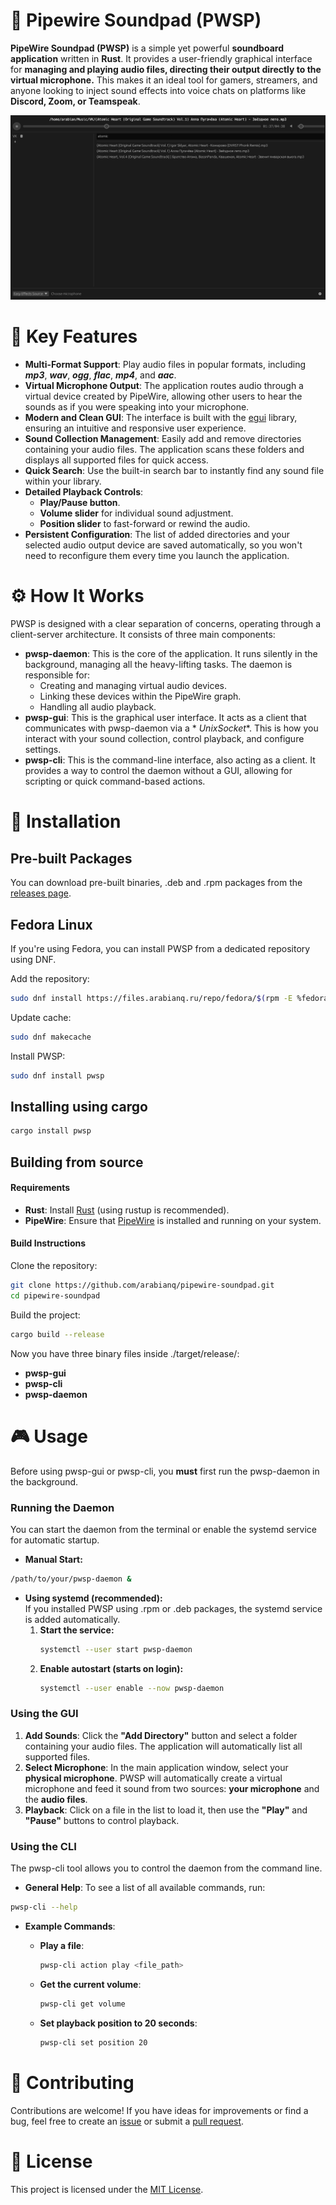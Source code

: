 # **🎵 Pipewire Soundpad (PWSP)**

**PipeWire Soundpad (PWSP)** is a simple yet powerful **soundboard application** written in **Rust**. It provides a
user-friendly graphical interface for **managing and playing audio files, directing their output directly to the virtual
microphone.** This makes it an ideal tool for gamers, streamers, and anyone looking to inject sound effects into voice
chats on platforms like **Discord, Zoom, or Teamspeak**.

![screenshot.png](assets/screenshot.png)

# **🌟 Key Features**

* **Multi-Format Support**: Play audio files in popular formats, including _**mp3**_, _**wav**_, _**ogg**_, _**flac**_,
  _**mp4**_, and _**aac**_.
* **Virtual Microphone Output**: The application routes audio through a virtual device created by PipeWire, allowing
  other users to hear the sounds as if you were speaking into your microphone.
* **Modern and Clean GUI**: The interface is built with the [egui](https://egui.rs) library, ensuring an intuitive and
  responsive user experience.
* **Sound Collection Management**: Easily add and remove directories containing your audio files. The application scans
  these folders and displays all supported files for quick access.
* **Quick Search**: Use the built-in search bar to instantly find any sound file within your library.
* **Detailed Playback Controls**:
    * **Play/Pause button**.
    * **Volume slider** for individual sound adjustment.
    * **Position slider** to fast-forward or rewind the audio.
* **Persistent Configuration**: The list of added directories and your selected audio output device are saved
  automatically, so you won't need to reconfigure them every time you launch the application.

# **⚙️ How It Works**

PWSP is designed with a clear separation of concerns, operating through a client-server architecture. It consists of
three main components:

* **pwsp-daemon**: This is the core of the application. It runs silently in the background, managing all the
  heavy-lifting tasks. The daemon is responsible for:
    * Creating and managing virtual audio devices.
    * Linking these devices within the PipeWire graph.
    * Handling all audio playback.
* **pwsp-gui**: This is the graphical user interface. It acts as a client that communicates with pwsp-daemon via a *
  *UnixSocket**. This is how you interact with your sound collection, control playback, and configure settings.
* **pwsp-cli**: This is the command-line interface, also acting as a client. It provides a way to control the daemon
  without a GUI, allowing for scripting or quick command-based actions.

# **🚀 Installation**

## **Pre-built Packages**

You can download pre-built binaries, .deb and .rpm packages from
the [releases page](https://github.com/arabianq/pipewire-soundpad/releases).

## **Fedora Linux**

If you're using Fedora, you can install PWSP from a dedicated repository using DNF.

Add the repository:

```bash
sudo dnf install https://files.arabianq.ru/repo/fedora/$(rpm -E %fedora)/noarch/arabianq-release.noarch.rpm
```

Update cache:

```bash
sudo dnf makecache
```

Install PWSP:

```bash
sudo dnf install pwsp
```

## **Installing using cargo**

```bash
cargo install pwsp
```

## **Building from source**

#### **Requirements**

* **Rust**: Install [Rust](https://www.rust-lang.org/tools/install) (using rustup is recommended).
* **PipeWire**: Ensure that [PipeWire](https://pipewire.org/) is installed and running on your system.

#### **Build Instructions**

Clone the repository:

```bash
git clone https://github.com/arabianq/pipewire-soundpad.git  
cd pipewire-soundpad
```

Build the project:

```bash
cargo build --release
```

Now you have three binary files inside ./target/release/:

- **pwsp-gui**
- **pwsp-cli**
- **pwsp-daemon**

# **🎮 Usage**

Before using pwsp-gui or pwsp-cli, you **must** first run the pwsp-daemon in the background.

### **Running the Daemon**

You can start the daemon from the terminal or enable the systemd service for automatic startup.

* **Manual Start:**

```bash
/path/to/your/pwsp-daemon &
```

* **Using systemd (recommended):**  
  If you installed PWSP using .rpm or .deb packages, the systemd service is added automatically.
    1. **Start the service:**
        ```bash  
        systemctl --user start pwsp-daemon
        ```
    2. **Enable autostart (starts on login):**
        ```bash
       systemctl --user enable --now pwsp-daemon
        ```

### **Using the GUI**

1. **Add Sounds**: Click the **"Add Directory"** button and select a folder containing your audio files. The application
   will automatically list all supported files.
2. **Select Microphone**: In the main application window, select your **physical microphone**. PWSP will automatically
   create a virtual microphone and feed it sound from two sources: **your microphone** and the **audio files**.
3. **Playback**: Click on a file in the list to load it, then use the **"Play"** and **"Pause"** buttons to control
   playback.

### **Using the CLI**

The pwsp-cli tool allows you to control the daemon from the command line.

* **General Help**: To see a list of all available commands, run:

```bash
pwsp-cli --help
```

* **Example Commands**:
    * **Play a file**:

      ```bash
      pwsp-cli action play <file_path>
      ```

    * **Get the current volume**:

      ```bash
      pwsp-cli get volume
      ```

    * **Set playback position to 20 seconds**:

      ```bash 
      pwsp-cli set position 20
      ```

# **🤝 Contributing**

Contributions are welcome\! If you have ideas for improvements or find a bug, feel free to create
an [issue](https://github.com/arabianq/pipewire-soundpad/issues) or submit
a [pull request](https://github.com/arabianq/pipewire-soundpad/pulls).

# **📜 License**

This project is licensed under
the [MIT License](https://github.com/arabianq/pipewire-soundpad/blob/main/LICENSE).